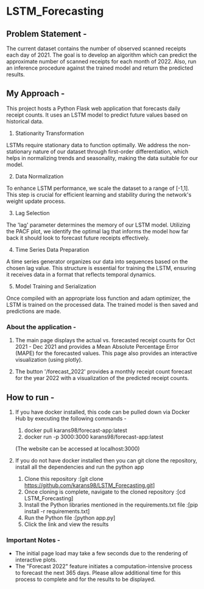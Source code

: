 # LSTM_Forecasting

## Problem Statement - 

The current dataset contains the number of observed scanned receipts each day of 2021. The goal is to develop an algorithm which can predict the approximate number of scanned receipts for each month of 2022. Also, run an inference procedure against the trained model and return the predicted results.

## My Approach - 

This project hosts a Python Flask web application that forecasts daily receipt counts. It uses an LSTM model to predict future values based on historical data. 

1. Stationarity Transformation

LSTMs require stationary data to function optimally. We address the non-stationary nature of our dataset through first-order differentiation, which helps in normalizing trends and seasonality, making the data suitable for our model.

2. Data Normalization

To enhance LSTM performance, we scale the dataset to a range of [-1,1]. This step is crucial for efficient learning and stability during the network's weight update process.

3. Lag Selection

The 'lag' parameter determines the memory of our LSTM model. Utilizing the PACF plot, we identify the optimal lag that informs the model how far back it should look to forecast future receipts effectively.

4. Time Series Data Preparation

A time series generator organizes our data into sequences based on the chosen lag value. This structure is essential for training the LSTM, ensuring it receives data in a format that reflects temporal dynamics.

5. Model Training and Serialization

Once compiled with an appropriate loss function and adam optimizer, the LSTM is trained on the processed data. The trained model is then saved and predictions are made.

### About the application - 

1. The main page displays the actual vs. forecasted receipt counts for Oct 2021 - Dec 2021 and provides a Mean Absolute Percentage Error (MAPE) for the forecasted values. This page also provides an interactive visualization (using plotly).

2. The button '/forecast_2022' provides a monthly receipt count forecast for the year 2022 with a visualization of the predicted receipt counts.
   
## How to run - 

1. If you have docker installed, this code can be pulled down via Docker Hub by executing the following commands -
    1. docker pull karans98/forecast-app:latest
    2. docker run -p 3000:3000 karans98/forecast-app:latest

    (The website can be accessed at localhost:3000)

2. If you do not have docker installed then you can git clone the repository, install all the dependencies and run the python app
    1. Clone this repository :[git clone https://github.com/karans98/LSTM_Forecasting.git]
    2. Once cloning is complete, navigate to the cloned repository :[cd LSTM_Forecasting]
    3. Install the Python libraries mentioned in the requirements.txt file :[pip install -r requirements.txt]
    4. Run the Python file :[python app.py]
    5. Click the link and view the results

### Important Notes - 

- The initial page load may take a few seconds due to the rendering of interactive plots.
- The "Forecast 2022" feature initiates a computation-intensive process to forecast the next 365 days. Please allow additional time for this process to complete and for the results to be displayed.

